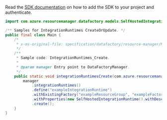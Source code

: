 Read the [SDK documentation](https://github.com/Azure/azure-sdk-for-java/blob/azure-resourcemanager-datafactory_1.0.0-beta.8/sdk/datafactory/azure-resourcemanager-datafactory/README.md) on how to add the SDK to your project and authenticate.

```java
import com.azure.resourcemanager.datafactory.models.SelfHostedIntegrationRuntime;

/** Samples for IntegrationRuntimes CreateOrUpdate. */
public final class Main {
    /*
     * x-ms-original-file: specification/datafactory/resource-manager/Microsoft.DataFactory/stable/2018-06-01/examples/IntegrationRuntimes_Create.json
     */
    /**
     * Sample code: IntegrationRuntimes_Create.
     *
     * @param manager Entry point to DataFactoryManager.
     */
    public static void integrationRuntimesCreate(com.azure.resourcemanager.datafactory.DataFactoryManager manager) {
        manager
            .integrationRuntimes()
            .define("exampleIntegrationRuntime")
            .withExistingFactory("exampleResourceGroup", "exampleFactoryName")
            .withProperties(new SelfHostedIntegrationRuntime().withDescription("A selfhosted integration runtime"))
            .create();
    }
}
```
